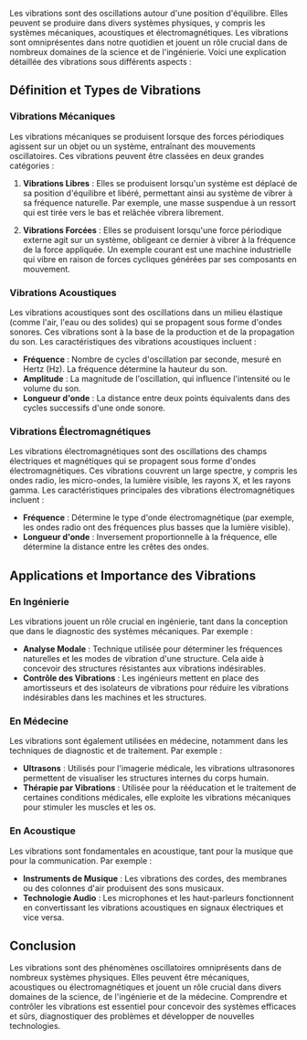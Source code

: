 Les vibrations sont des oscillations autour d'une position d'équilibre. Elles peuvent se produire dans divers systèmes physiques, y compris les systèmes mécaniques, acoustiques et électromagnétiques. Les vibrations sont omniprésentes dans notre quotidien et jouent un rôle crucial dans de nombreux domaines de la science et de l'ingénierie. Voici une explication détaillée des vibrations sous différents aspects :

## Définition et Types de Vibrations

### Vibrations Mécaniques

Les vibrations mécaniques se produisent lorsque des forces périodiques agissent sur un objet ou un système, entraînant des mouvements oscillatoires. Ces vibrations peuvent être classées en deux grandes catégories :

1. **Vibrations Libres** : Elles se produisent lorsqu'un système est déplacé de sa position d'équilibre et libéré, permettant ainsi au système de vibrer à sa fréquence naturelle. Par exemple, une masse suspendue à un ressort qui est tirée vers le bas et relâchée vibrera librement.

2. **Vibrations Forcées** : Elles se produisent lorsqu'une force périodique externe agit sur un système, obligeant ce dernier à vibrer à la fréquence de la force appliquée. Un exemple courant est une machine industrielle qui vibre en raison de forces cycliques générées par ses composants en mouvement.

### Vibrations Acoustiques

Les vibrations acoustiques sont des oscillations dans un milieu élastique (comme l'air, l'eau ou des solides) qui se propagent sous forme d'ondes sonores. Ces vibrations sont à la base de la production et de la propagation du son. Les caractéristiques des vibrations acoustiques incluent :

- **Fréquence** : Nombre de cycles d'oscillation par seconde, mesuré en Hertz (Hz). La fréquence détermine la hauteur du son.
- **Amplitude** : La magnitude de l'oscillation, qui influence l'intensité ou le volume du son.
- **Longueur d'onde** : La distance entre deux points équivalents dans des cycles successifs d'une onde sonore.

### Vibrations Électromagnétiques

Les vibrations électromagnétiques sont des oscillations des champs électriques et magnétiques qui se propagent sous forme d'ondes électromagnétiques. Ces vibrations couvrent un large spectre, y compris les ondes radio, les micro-ondes, la lumière visible, les rayons X, et les rayons gamma. Les caractéristiques principales des vibrations électromagnétiques incluent :

- **Fréquence** : Détermine le type d'onde électromagnétique (par exemple, les ondes radio ont des fréquences plus basses que la lumière visible).
- **Longueur d'onde** : Inversement proportionnelle à la fréquence, elle détermine la distance entre les crêtes des ondes.

## Applications et Importance des Vibrations

### En Ingénierie

Les vibrations jouent un rôle crucial en ingénierie, tant dans la conception que dans le diagnostic des systèmes mécaniques. Par exemple :

- **Analyse Modale** : Technique utilisée pour déterminer les fréquences naturelles et les modes de vibration d'une structure. Cela aide à concevoir des structures résistantes aux vibrations indésirables.
- **Contrôle des Vibrations** : Les ingénieurs mettent en place des amortisseurs et des isolateurs de vibrations pour réduire les vibrations indésirables dans les machines et les structures.

### En Médecine

Les vibrations sont également utilisées en médecine, notamment dans les techniques de diagnostic et de traitement. Par exemple :

- **Ultrasons** : Utilisés pour l'imagerie médicale, les vibrations ultrasonores permettent de visualiser les structures internes du corps humain.
- **Thérapie par Vibrations** : Utilisée pour la rééducation et le traitement de certaines conditions médicales, elle exploite les vibrations mécaniques pour stimuler les muscles et les os.

### En Acoustique

Les vibrations sont fondamentales en acoustique, tant pour la musique que pour la communication. Par exemple :

- **Instruments de Musique** : Les vibrations des cordes, des membranes ou des colonnes d'air produisent des sons musicaux.
- **Technologie Audio** : Les microphones et les haut-parleurs fonctionnent en convertissant les vibrations acoustiques en signaux électriques et vice versa.

## Conclusion

Les vibrations sont des phénomènes oscillatoires omniprésents dans de nombreux systèmes physiques. Elles peuvent être mécaniques, acoustiques ou électromagnétiques et jouent un rôle crucial dans divers domaines de la science, de l'ingénierie et de la médecine. Comprendre et contrôler les vibrations est essentiel pour concevoir des systèmes efficaces et sûrs, diagnostiquer des problèmes et développer de nouvelles technologies.